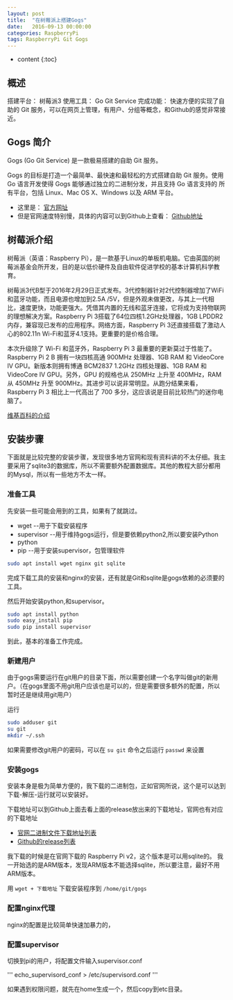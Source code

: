 ```yaml
---
layout: post
title:  "在树莓派上搭建Gogs"
date:   2016-09-13 00:00:00
categories: RaspberryPi
tags: RaspberryPi Git Gogs
---
```


* content
{:toc}

## 概述

搭建平台： 树莓派3
使用工具： Go Git Service
完成功能： 快速方便的实现了自助的 Git 服务，可以在网页上管理，有用户、分组等概念，和Github的感觉非常接近。







## Gogs 简介

Gogs (Go Git Service) 是一款极易搭建的自助 Git 服务。

Gogs 的目标是打造一个最简单、最快速和最轻松的方式搭建自助 Git 服务。使用 Go 语言开发使得 Gogs 能够通过独立的二进制分发，并且支持 Go 语言支持的 所有平台，包括 Linux、Mac OS X、Windows 以及 ARM 平台。

* 这里是：  [官方网址](https://gogs.io)
* 但是官网速度特别慢，具体的内容可以到Github上查看：  [Github地址](https://github.com/gogits/gogs)

## 树莓派介绍

树莓派（英语：Raspberry Pi），是一款基于Linux的单板机电脑。它由英国的树莓派基金会所开发，目的是以低价硬件及自由软件促进学校的基本计算机科学教育。

树莓派3代B型于2016年2月29日正式发布。3代控制器针对2代控制器增加了WiFi和蓝牙功能，而且电源也增加到2.5A /5V，但是外观未做更改，与其上一代相比，速度更快，功能更强大。凭借其内置的无线和蓝牙连接，它将成为支持物联网的理想解决方案。Raspberry Pi 3搭载了64位四核1.2GHz处理器，1GB LPDDR2内存，兼容现已发布的应用程序。网络方面，Raspberry Pi 3还直接搭载了激动人心的802.11n Wi-Fi和蓝牙4.1支持。更重要的是价格合理。

本次升级除了 Wi-Fi 和蓝牙外，Raspberry Pi 3 最重要的更新莫过于性能了。Raspberry Pi 2 B 拥有一块四核高通 900MHz 处理器、1GB RAM 和 VideoCore IV GPU。新版本则拥有博通 BCM2837 1.2GHz 四核处理器、1GB RAM 和 VideoCore IV GPU。另外，GPU 的规格也从 250MHz 上升至 400MHz，RAM 从 450MHz 升至 900MHz。其进步可以说非常明显。从跑分结果来看，Raspberry Pi 3 相比上一代高出了 700 多分，这应该说是目前比较热门的迷你电脑了。 

[维基百科的介绍](https://zh.wikipedia.org/zh-cn/%E6%A0%91%E8%8E%93%E6%B4%BE)

## 安装步骤

下面就是比较完整的安装步骤，发现很多地方官网和现有资料讲的不太仔细。我主要采用了sqlite3的数据库，所以不需要额外配置数据库。其他的教程大部分都用的Mysql，所以有一些地方不太一样。

### 准备工具

先安装一些可能会用到的工具，如果有了就跳过。

* wget --用于下载安装程序
* supervisor  --用于维持gogs运行，但是要依赖python2,所以要安装Python
* python
* pip --用于安装supervisor，包管理软件

```bash
sudo apt install wget nginx git sqlite
```

完成下载工具的安装和nginx的安装，还有就是Git和sqlite是gogs依赖的必须要的工具。

然后开始安装python,和supervisor。


```bash
sudo apt install python
sudo easy_install pip
sudo pip install supervisor
```

到此，基本的准备工作完成。


### 新建用户

由于gogs需要运行在git用户的目录下面，所以需要创建一个名字叫做git的新用户。（在gogs里面不用git用户应该也是可以的，但是需要很多额外的配置，所以暂时还是继续用git用户）

运行


```bash
sudo adduser git
su git
mkdir ~/.ssh
```

如果需要修改git用户的密码，可以在 `su git` 命令之后运行 `passwd` 来设置

### 安装gogs

安装本身是极为简单方便的，我下载的二进制包，正如官网所说，这个是可以达到下载-解压-运行就可以安装好。

下载地址可以到Github上面去看上面的release放出来的下载地址，官网也有对应的下载地址

* [官网二进制文件下载地址列表](https://gogs.io/docs/installation/install_from_binary)
* [Github的release列表](https://github.com/gogits/gogs/releases)

我下载的时候是在官网下载的 Raspberry Pi v2，这个版本是可以用sqlite的。
我一开始选的是ARM版本，发现ARM版本不能选择sqlite，所以要注意，最好不用ARM版本。

用 `wget + 下载地址` 下载安装程序到 `/home/git/gogs`
### 配置nginx代理

nginx的配置是比较简单快速加暴力的，

### 配置supervisor

切换到pi的用户，将配置文件输入supervisor.conf

'''
echo_supervisord_conf > /etc/supervisord.conf
'''

如果遇到权限问题，就先在home生成一个，然后copy到etc目录。

